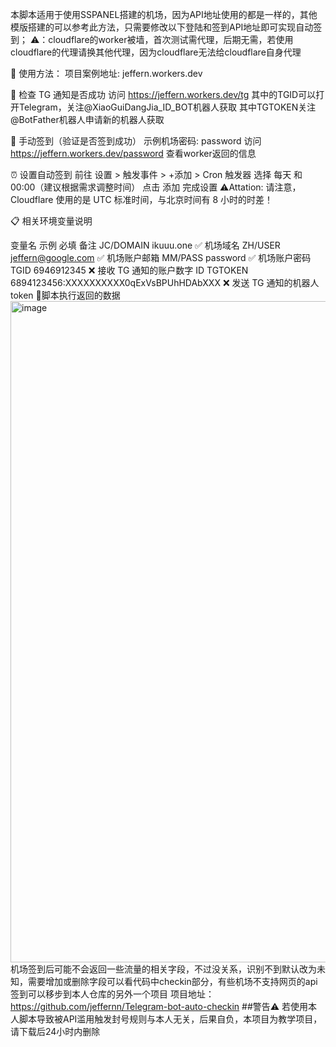 本脚本适用于使用SSPANEL搭建的机场，因为API地址使用的都是一样的，其他模版搭建的可以参考此方法，只需要修改以下登陆和签到API地址即可实现自动签到；
⚠️：cloudflare的worker被墙，首次测试需代理，后期无需，若使用cloudflare的代理请换其他代理，因为cloudflare无法给cloudflare自身代理

🚀 使用方法：
项目案例地址: jeffern.workers.dev

🔔 检查 TG 通知是否成功
访问 https://jeffern.workers.dev/tg
其中的TGID可以打开Telegram，关注@XiaoGuiDangJia_ID_BOT机器人获取
其中TGTOKEN关注@BotFather机器人申请新的机器人获取

👋 手动签到（验证是否签到成功）
示例机场密码: password
访问 https://jeffern.workers.dev/password
查看worker返回的信息


⏰ 设置自动签到
前往 设置 > 触发事件 > +添加 > Cron 触发器
选择 每天 和 00:00（建议根据需求调整时间）
点击 添加 完成设置
⚠️Attation:
请注意，Cloudflare 使用的是 UTC 标准时间，与北京时间有 8 小时的时差！

📋 相关环境变量说明

变量名	      示例	                                必填	     备注
JC/DOMAIN	 ikuuu.one       	                     ✅	    机场域名
ZH/USER	   jeffern@google.com	                   ✅	    机场账户邮箱
MM/PASS   	password            	               ✅	    机场账户密码
TGID	     6946912345                           ❌ 接收 TG 通知的账户数字 ID
TGTOKEN	6894123456:XXXXXXXXXX0qExVsBPUhHDAbXXX	 ❌	发送 TG 通知的机器人 token
 👋脚本执行返回的数据
 <img width="1058" alt="image" src="https://github.com/user-attachments/assets/858f1ed3-53b3-4de4-9770-fbbdb82afd8b" />
机场签到后可能不会返回一些流量的相关字段，不过没关系，识别不到默认改为未知，需要增加或删除字段可以看代码中checkin部分，有些机场不支持网页的api签到可以移步到本人仓库的另外一个项目
项目地址：https://github.com/jeffernn/Telegram-bot-auto-checkin
##警告⚠️
若使用本人脚本导致被API滥用触发封号规则与本人无关，后果自负，本项目为教学项目，请下载后24小时内删除
